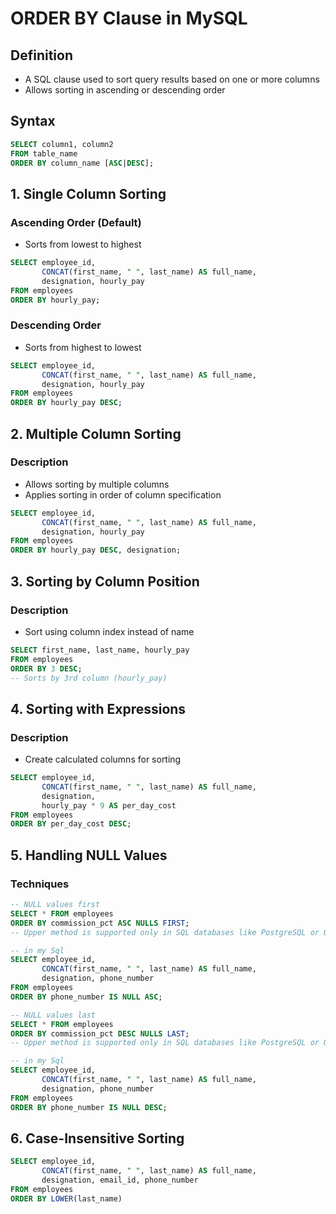 
# ORDER BY Clause in MySQL

## Definition
- A SQL clause used to sort query results based on one or more columns
- Allows sorting in ascending or descending order

## Syntax
```sql
SELECT column1, column2
FROM table_name
ORDER BY column_name [ASC|DESC];
```

## 1. Single Column Sorting
### Ascending Order (Default)
- Sorts from lowest to highest
```sql
SELECT employee_id,
       CONCAT(first_name, " ", last_name) AS full_name,
       designation, hourly_pay
FROM employees
ORDER BY hourly_pay;
```

### Descending Order
- Sorts from highest to lowest
```sql
SELECT employee_id,
       CONCAT(first_name, " ", last_name) AS full_name,
       designation, hourly_pay
FROM employees
ORDER BY hourly_pay DESC;
```

## 2. Multiple Column Sorting
### Description
- Allows sorting by multiple columns
- Applies sorting in order of column specification
```sql
SELECT employee_id,
       CONCAT(first_name, " ", last_name) AS full_name,
       designation, hourly_pay
FROM employees
ORDER BY hourly_pay DESC, designation;
```

## 3. Sorting by Column Position
### Description
- Sort using column index instead of name
```sql
SELECT first_name, last_name, hourly_pay
FROM employees
ORDER BY 3 DESC;
-- Sorts by 3rd column (hourly_pay)
```

## 4. Sorting with Expressions
### Description
- Create calculated columns for sorting
```sql
SELECT employee_id,
       CONCAT(first_name, " ", last_name) AS full_name,
       designation,
       hourly_pay * 9 AS per_day_cost
FROM employees
ORDER BY per_day_cost DESC;
```

## 5. Handling NULL Values
### Techniques
```sql
-- NULL values first
SELECT * FROM employees 
ORDER BY commission_pct ASC NULLS FIRST;
-- Upper method is supported only in SQL databases like PostgreSQL or Oracle.

-- in my Sql
SELECT employee_id,
       CONCAT(first_name, " ", last_name) AS full_name,
       designation, phone_number
FROM employees
ORDER BY phone_number IS NULL ASC;

-- NULL values last
SELECT * FROM employees 
ORDER BY commission_pct DESC NULLS LAST;
-- Upper method is supported only in SQL databases like PostgreSQL or Oracle.

-- in my Sql
SELECT employee_id,
       CONCAT(first_name, " ", last_name) AS full_name,
       designation, phone_number
FROM employees
ORDER BY phone_number IS NULL DESC;
```

## 6. Case-Insensitive Sorting
```sql
SELECT employee_id,
       CONCAT(first_name, " ", last_name) AS full_name,
       designation, email_id, phone_number
FROM employees
ORDER BY LOWER(last_name)
```
